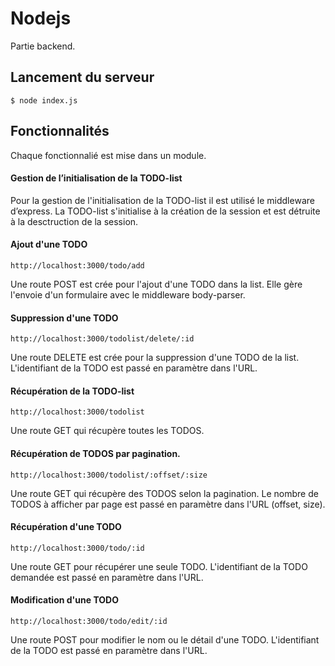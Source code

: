 # Nodejs
Partie backend.

## Lancement du serveur
```
$ node index.js
```

## Fonctionnalités
Chaque fonctionnalié est mise dans un module.

#### Gestion de l’initialisation de la TODO-list
Pour la gestion de l'initialisation de la TODO-list il est utilisé le middleware d’express.
La TODO-list s'initialise à la création de la session et est détruite à la desctruction de la session.

#### Ajout d'une TODO
```
http://localhost:3000/todo/add
```
Une route POST est crée pour l'ajout d'une TODO dans la list. Elle gère l'envoie d'un formulaire avec le middleware body-parser.

#### Suppression d'une TODO
```
http://localhost:3000/todolist/delete/:id
```
Une route DELETE est crée pour la suppression d'une TODO de la list. L'identifiant de la TODO est passé en paramètre dans l'URL.

#### Récupération de la TODO-list
```
http://localhost:3000/todolist
```
Une route GET qui récupère toutes les TODOS.

#### Récupération de TODOS par pagination.
```
http://localhost:3000/todolist/:offset/:size
```
Une route GET qui récupère des TODOS selon la pagination. Le nombre de TODOS à afficher par page est passé en paramètre dans l'URL (offset, size).

#### Récupération d'une TODO
```
http://localhost:3000/todo/:id
```
Une route GET pour récupérer une seule TODO. L'identifiant de la TODO demandée est passé en paramètre dans l'URL.

#### Modification d'une TODO
```
http://localhost:3000/todo/edit/:id
```
Une route POST pour modifier le nom ou le détail d'une TODO. L'identifiant de la TODO est passé en paramètre dans l'URL.
